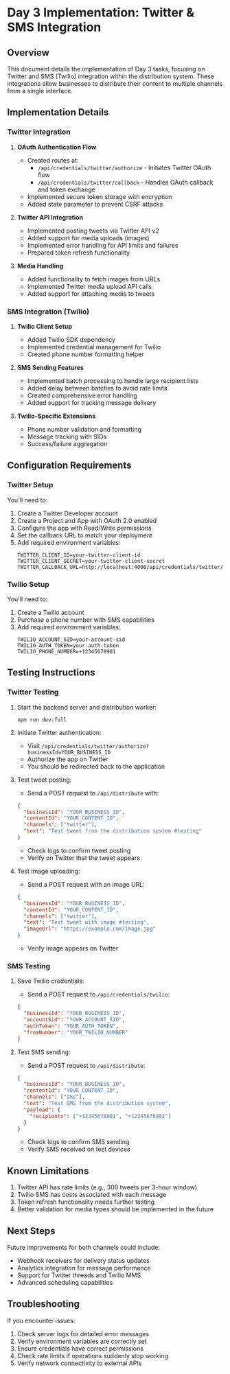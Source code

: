 # Day 3 Implementation: Twitter & SMS Integration

## Overview

This document details the implementation of Day 3 tasks, focusing on Twitter and SMS (Twilio) integration within the distribution system. These integrations allow businesses to distribute their content to multiple channels from a single interface.

## Implementation Details

### Twitter Integration

1. **OAuth Authentication Flow**
   - Created routes at:
     - `/api/credentials/twitter/authorize` - Initiates Twitter OAuth flow
     - `/api/credentials/twitter/callback` - Handles OAuth callback and token exchange
   - Implemented secure token storage with encryption
   - Added state parameter to prevent CSRF attacks

2. **Twitter API Integration**
   - Implemented posting tweets via Twitter API v2
   - Added support for media uploads (images)
   - Implemented error handling for API limits and failures
   - Prepared token refresh functionality

3. **Media Handling**
   - Added functionality to fetch images from URLs
   - Implemented Twitter media upload API calls
   - Added support for attaching media to tweets

### SMS Integration (Twilio)

1. **Twilio Client Setup**
   - Added Twilio SDK dependency
   - Implemented credential management for Twilio
   - Created phone number formatting helper

2. **SMS Sending Features**
   - Implemented batch processing to handle large recipient lists
   - Added delay between batches to avoid rate limits
   - Created comprehensive error handling
   - Added support for tracking message delivery

3. **Twilio-Specific Extensions**
   - Phone number validation and formatting
   - Message tracking with SIDs
   - Success/failure aggregation

## Configuration Requirements

### Twitter Setup

You'll need to:
1. Create a Twitter Developer account
2. Create a Project and App with OAuth 2.0 enabled
3. Configure the app with Read/Write permissions
4. Set the callback URL to match your deployment
5. Add required environment variables:
   ```
   TWITTER_CLIENT_ID=your-twitter-client-id
   TWITTER_CLIENT_SECRET=your-twitter-client-secret
   TWITTER_CALLBACK_URL=http://localhost:4000/api/credentials/twitter/callback
   ```

### Twilio Setup

You'll need to:
1. Create a Twilio account
2. Purchase a phone number with SMS capabilities
3. Add required environment variables:
   ```
   TWILIO_ACCOUNT_SID=your-account-sid
   TWILIO_AUTH_TOKEN=your-auth-token
   TWILIO_PHONE_NUMBER=+12345678901
   ```

## Testing Instructions

### Twitter Testing

1. Start the backend server and distribution worker:
   ```
   npm run dev:full
   ```

2. Initiate Twitter authentication:
   - Visit `/api/credentials/twitter/authorize?businessId=YOUR_BUSINESS_ID`
   - Authorize the app on Twitter
   - You should be redirected back to the application

3. Test tweet posting:
   - Send a POST request to `/api/distribute` with:
   ```json
   {
     "businessId": "YOUR_BUSINESS_ID",
     "contentId": "YOUR_CONTENT_ID",
     "channels": ["twitter"],
     "text": "Test tweet from the distribution system #testing"
   }
   ```
   - Check logs to confirm tweet posting
   - Verify on Twitter that the tweet appears

4. Test image uploading:
   - Send a POST request with an image URL:
   ```json
   {
     "businessId": "YOUR_BUSINESS_ID",
     "contentId": "YOUR_CONTENT_ID",
     "channels": ["twitter"],
     "text": "Test tweet with image #testing",
     "imageUrl": "https://example.com/image.jpg"
   }
   ```
   - Verify image appears on Twitter

### SMS Testing

1. Save Twilio credentials:
   - Send a POST request to `/api/credentials/twilio`:
   ```json
   {
     "businessId": "YOUR_BUSINESS_ID",
     "accountSid": "YOUR_ACCOUNT_SID",
     "authToken": "YOUR_AUTH_TOKEN",
     "fromNumber": "YOUR_TWILIO_NUMBER"
   }
   ```

2. Test SMS sending:
   - Send a POST request to `/api/distribute`:
   ```json
   {
     "businessId": "YOUR_BUSINESS_ID",
     "contentId": "YOUR_CONTENT_ID",
     "channels": ["sms"],
     "text": "Test SMS from the distribution system",
     "payload": {
       "recipients": ["+12345678901", "+12345678902"]
     }
   }
   ```
   - Check logs to confirm SMS sending
   - Verify SMS received on test devices

## Known Limitations

1. Twitter API has rate limits (e.g., 300 tweets per 3-hour window)
2. Twilio SMS has costs associated with each message
3. Token refresh functionality needs further testing
4. Better validation for media types should be implemented in the future

## Next Steps

Future improvements for both channels could include:
- Webhook receivers for delivery status updates
- Analytics integration for message performance
- Support for Twitter threads and Twilio MMS
- Advanced scheduling capabilities

## Troubleshooting

If you encounter issues:
1. Check server logs for detailed error messages
2. Verify environment variables are correctly set
3. Ensure credentials have correct permissions
4. Check rate limits if operations suddenly stop working
5. Verify network connectivity to external APIs 